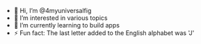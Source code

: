 - 👋 Hi, I’m @4myuniversalfig
- 👀 I’m interested in various topics
- 🌱 I’m currently learning to build apps
- ⚡ Fun fact: The last letter added to the English alphabet was 'J'

<!---
4myuniversalfig/4myuniversalfig is a ✨ special ✨ repository because its `README.md` (this file) appears on your GitHub profile.
You can click the Preview link to take a look at your changes.
--->
